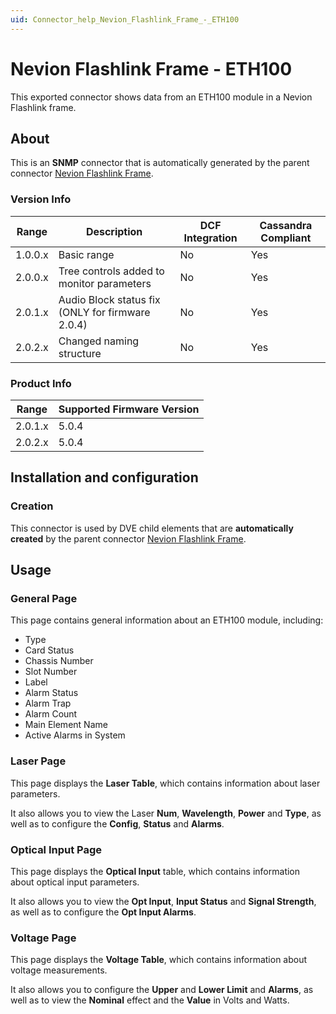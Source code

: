```yaml
---
uid: Connector_help_Nevion_Flashlink_Frame_-_ETH100
---
```


# Nevion Flashlink Frame - ETH100

This exported connector shows data from an ETH100 module in a Nevion Flashlink frame.

## About

This is an **SNMP** connector that is automatically generated by the parent connector [Nevion Flashlink Frame](xref:Connector_help_Nevion_Flashlink_Frame).

### Version Info

| Range     | Description                                      | DCF Integration     | Cassandra Compliant     |
|------------------|--------------------------------------------------|---------------------|-------------------------|
| 1.0.0.x          | Basic range                                      | No                  | Yes                     |
| 2.0.0.x          | Tree controls added to monitor parameters        | No                  | Yes                     |
| 2.0.1.x          | Audio Block status fix (ONLY for firmware 2.0.4) | No                  | Yes                     |
| 2.0.2.x          | Changed naming structure                         | No                  | Yes                     |

### Product Info

| Range | Supported Firmware Version |
|------------------|-----------------------------|
| 2.0.1.x          | 5.0.4                       |
| 2.0.2.x          | 5.0.4                       |

## Installation and configuration

### Creation

This connector is used by DVE child elements that are **automatically created** by the parent connector [Nevion Flashlink Frame](xref:Connector_help_Nevion_Flashlink_Frame).

## Usage

### General Page

This page contains general information about an ETH100 module, including:

- Type
- Card Status
- Chassis Number
- Slot Number
- Label
- Alarm Status
- Alarm Trap
- Alarm Count
- Main Element Name
- Active Alarms in System

### Laser Page

This page displays the **Laser Table**, which contains information about laser parameters.

It also allows you to view the Laser **Num**, **Wavelength**, **Power** and **Type**, as well as to configure the **Config**, **Status** and **Alarms**.

### Optical Input Page

This page displays the **Optical Input** table, which contains information about optical input parameters.

It also allows you to view the **Opt Input**, **Input Status** and **Signal Strength**, as well as to configure the **Opt Input Alarms**.

### Voltage Page

This page displays the **Voltage Table**, which contains information about voltage measurements.

It also allows you to configure the **Upper** and **Lower Limit** and **Alarms**, as well as to view the **Nominal** effect and the **Value** in Volts and Watts.
